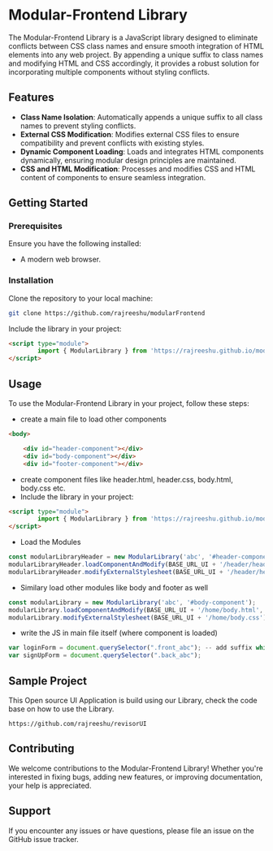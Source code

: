 # Modular-Frontend Library

The Modular-Frontend Library is a JavaScript library designed to eliminate conflicts between CSS class names and ensure smooth integration of HTML elements into any web project. By appending a unique suffix to class names and modifying HTML and CSS accordingly, it provides a robust solution for incorporating multiple components without styling conflicts.

## Features

- **Class Name Isolation**: Automatically appends a unique suffix to all class names to prevent styling conflicts.
- **External CSS Modification**: Modifies external CSS files to ensure compatibility and prevent conflicts with existing styles.
- **Dynamic Component Loading**: Loads and integrates HTML components dynamically, ensuring modular design principles are maintained.
- **CSS and HTML Modification**: Processes and modifies CSS and HTML content of components to ensure seamless integration.

## Getting Started

### Prerequisites

Ensure you have the following installed:
- A modern web browser.

### Installation

Clone the repository to your local machine:

```bash
git clone https://github.com/rajreeshu/modularFrontend
```
Include the library in your project:
```html
<script type="module">
        import { ModularLibrary } from 'https://rajreeshu.github.io/modularFrontend/ModularLibrary.js';
</script>
```
## Usage
To use the Modular-Frontend Library in your project, follow these steps:

* create a main file to load other components 
```html
<body>

    <div id="header-component"></div>
    <div id="body-component"></div>
    <div id="footer-component"></div>
```
* create component files like header.html, header.css, body.html, body.css etc.
* Include the library in your project:
```html
<script type="module">
        import { ModularLibrary } from 'https://rajreeshu.github.io/modularFrontend/ModularLibrary.js';
</script>
```
* Load the Modules
```js
const modularLibraryHeader = new ModularLibrary('abc', '#header-component');
modularLibraryHeader.loadComponentAndModify(BASE_URL_UI + '/header/header.html', afterLoadingHeader);        modularLibraryHeader.modifyExternalStylesheet('https://stackpath.bootstrapcdn.com/bootstrap/4.3.1/css/bootstrap.min.css'); // We are using Bootstrap for headers
modularLibraryHeader.modifyExternalStylesheet(BASE_URL_UI + '/header/header.css'); //custom CSS file
  ```
* Similary load other modules like body and footer as well
```js
const modularLibrary = new ModularLibrary('abc', '#body-component');
modularLibrary.loadComponentAndModify(BASE_URL_UI + '/home/body.html', afterLoadingBody);
modularLibrary.modifyExternalStylesheet(BASE_URL_UI + '/home/body.css');
```
* write the JS in main file itself (where component is loaded)
```js
var loginForm = document.querySelector(".front_abc"); -- add suffix while targeting the Class of the component because it already got modified using our Library
var signUpForm = document.querySelector(".back_abc");
```
## Sample Project
This Open source UI Application is build using our Library, check the code base on how to use the Library.
```
https://github.com/rajreeshu/revisorUI
```

## Contributing
We welcome contributions to the Modular-Frontend Library! Whether you're interested in fixing bugs, adding new features, or improving documentation, your help is appreciated.

## Support
If you encounter any issues or have questions, please file an issue on the GitHub issue tracker.
